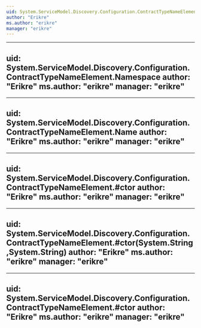 ```yaml
---
uid: System.ServiceModel.Discovery.Configuration.ContractTypeNameElement
author: "Erikre"
ms.author: "erikre"
manager: "erikre"
---
```


---
uid: System.ServiceModel.Discovery.Configuration.ContractTypeNameElement.Namespace
author: "Erikre"
ms.author: "erikre"
manager: "erikre"
---

---
uid: System.ServiceModel.Discovery.Configuration.ContractTypeNameElement.Name
author: "Erikre"
ms.author: "erikre"
manager: "erikre"
---

---
uid: System.ServiceModel.Discovery.Configuration.ContractTypeNameElement.#ctor
author: "Erikre"
ms.author: "erikre"
manager: "erikre"
---

---
uid: System.ServiceModel.Discovery.Configuration.ContractTypeNameElement.#ctor(System.String,System.String)
author: "Erikre"
ms.author: "erikre"
manager: "erikre"
---

---
uid: System.ServiceModel.Discovery.Configuration.ContractTypeNameElement.#ctor
author: "Erikre"
ms.author: "erikre"
manager: "erikre"
---
